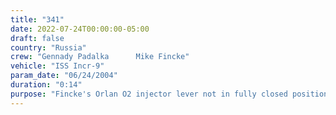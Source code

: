 ```yaml
---
title: "341"
date: 2022-07-24T00:00:00-05:00
draft: false
country: "Russia"
crew: "Gennady Padalka      Mike Fincke"
vehicle: "ISS Incr-9"
param_date: "06/24/2004"
duration: "0:14"
purpose: "Fincke's Orlan O2 injector lever not in fully closed position.  EVA attempt terminated early."
---
```

